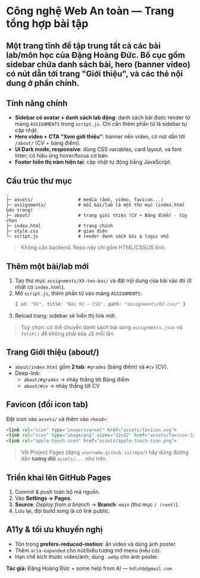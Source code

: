 # Công nghệ Web An toàn — Trang tổng hợp bài tập

Một trang tĩnh để tập trung **tất cả các bài lab/môn học** của Đặng Hoàng Đức. Bố cục gồm **sidebar** chứa danh sách bài, **hero** (banner video) có nút dẫn tới trang "Giới thiệu", và **các thẻ nội dung** ở phần chính.
---

## Tính năng chính
- **Sidebar có avatar + danh sách lab động**: danh sách bài được render từ mảng `ASSIGNMENTS` trong `script.js`. Chỉ cần thêm phần tử là sidebar tự cập nhật.
- **Hero video + CTA “Xem giới thiệu”**: banner nền video, có nút dẫn tới `/about/` (CV + bảng điểm).
- **UI Dark mode, responsive**: dùng CSS variables, card layout, và font Inter; có hiệu ứng hover/focus cơ bản.
- **Footer hiển thị năm hiện tại**: cập nhật tự động bằng JavaScript.

## Cấu trúc thư mục
```
.
├─ assets/                 # media (ảnh, video, favicon...)
├─ assignments/            # mỗi bài/lab là một thư mục (index.html bên trong)
├─ about/                  # trang giới thiệu (CV + Bảng điểm) - tùy chọn
├─ index.html              # trang chính
├─ style.css               # giao diện
└─ script.js               # render danh sách bài & logic nhỏ
```



> Không cần backend. Repo này chỉ gồm HTML/CSS/JS tĩnh.

## Thêm một bài/lab mới
1. Tạo thư mục `assignments/XX-ten-bai/` và đặt nội dung của bài vào đó (ít nhất có `index.html`).
2. Mở `script.js`, thêm phần tử vào mảng `ASSIGNMENTS`:
   ```js
   { id: "02", title: "Bài 02 — CSS", path: "assignments/02-css/" }
   ```
3. Reload trang: sidebar sẽ hiển thị link mới.

> Tuỳ chọn: có thể chuyển danh sách bài sang `assignments.json` và `fetch()` để không phải sửa JS mỗi lần.

## Trang Giới thiệu (about/)
- `about/index.html` gồm **2 tab**: `#grades` (bảng điểm) và `#cv` (CV).  
- Deep-link:
  - `about/#grades` → nhảy thẳng tới Bảng điểm
  - `about/#cv` → nhảy thẳng tới CV

## Favicon (đổi icon tab)
Đặt icon vào `assets/` và thêm vào `<head>`:
```html
<link rel="icon" type="image/svg+xml" href="assets/favicon.svg">
<link rel="icon" type="image/png" sizes="32x32" href="assets/favicon-32.png">
<link rel="apple-touch-icon" href="assets/apple-touch-icon.png">
```
> Với Project Pages (dạng `username.github.io/repo/`) hãy dùng đường dẫn **tương đối** `assets/...` như trên.

## Triển khai lên GitHub Pages
1. Commit & push toàn bộ mã nguồn.
2. Vào **Settings → Pages**.
3. **Source**: *Deploy from a branch* → **Branch**: `main` (thư mục `/ (root)`).
4. Lưu lại, đợi build xong là có link public.

## A11y & tối ưu khuyến nghị
- Tôn trọng **prefers-reduced-motion**: ẩn video và dùng ảnh poster.
- Thêm `aria-expanded` cho nút/biểu tượng mở menu (nếu có).
- Hạn chế kích thước video/ảnh; dùng `.webp` cho ảnh poster.

**Tác giả:** Đặng Hoàng Đức + some help from AI — `hdlshb@gmail.com`
